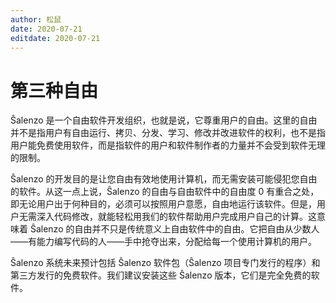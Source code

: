 ```yaml
---
author: 松鼠
date: 2020-07-21
editdate: 2020-07-21
---
```


# 第三种自由

Ŝalenzo 是一个自由软件开发组织，也就是说，它尊重用户的自由。这里的自由并不是指用户有自由运行、拷贝、分发、学习、修改并改进软件的权利，也不是指用户能免费使用软件，而是指软件的用户和软件制作者的力量并不会受到软件无理的限制。

Ŝalenzo 的开发目的是让您自由有效地使用计算机，而无需安装可能侵犯您自由的软件。从这一点上说，Ŝalenzo 的自由与自由软件中的自由度 0 有重合之处，即无论用户出于何种目的，必须可以按照用户意愿，自由地运行该软件。但是，用户无需深入代码修改，就能轻松用我们的软件帮助用户完成用户自己的计算。这意味着 Ŝalenzo 的自由并不只是传统意义上自由软件中的自由。它把自由从少数人——有能力编写代码的人——手中抢夺出来，分配给每一个使用计算机的用户。

Ŝalenzo 系统未来预计包括 Ŝalenzo 软件包（Ŝalenzo 项目专门发行的程序）和第三方发行的免费软件。我们建议安装这些 Ŝalenzo 版本，它们是完全免费的软件。
